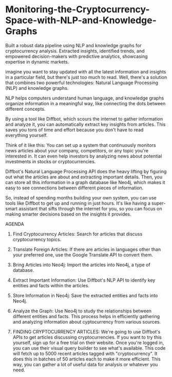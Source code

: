 # Monitoring-the-Cryptocurrency-Space-with-NLP-and-Knowledge-Graphs
Built a robust data pipeline using NLP and knowledge graphs for cryptocurrency analysis. Extracted insights, identified trends, and empowered decision-makers with predictive analytics, showcasing expertise in dynamic markets.

imagine you want to stay updated with all the latest information and insights in a particular field, but there's just too much to read. Well, there's a solution that combines two powerful technologies: Natural Language Processing (NLP) and knowledge graphs.

NLP helps computers understand human language, and knowledge graphs organize information in a meaningful way, like connecting the dots between different concepts.

By using a tool like Diffbot, which scours the internet to gather information and analyze it, you can automatically extract key insights from articles. This saves you tons of time and effort because you don't have to read everything yourself.

Think of it like this: You can set up a system that continuously monitors news articles about your company, competitors, or any topic you're interested in. It can even help investors by analyzing news about potential investments in stocks or cryptocurrencies.

Diffbot's Natural Language Processing API does the heavy lifting by figuring out what the articles are about and extracting important details. Then, you can store all this information in a graph database like Neo4j, which makes it easy to see connections between different pieces of information.

So, instead of spending months building your own system, you can use tools like Diffbot to get up and running in just hours. It's like having a super-smart assistant that sifts through the internet for you, so you can focus on making smarter decisions based on the insights it provides.

AGENDA
1. Find Cryptocurrency Articles: Search for articles that discuss cryptocurrency topics.
2. Translate Foreign Articles: If there are articles in languages other than your preferred one, use the Google Translate API to convert them.
3. Bring Articles into Neo4j: Import the articles into Neo4j, a type of database.
4. Extract Important Information: Use Diffbot's NLP API to identify key entities and facts within the articles.
5. Store Information in Neo4j: Save the extracted entities and facts into Neo4j.
6. Analyze the Graph: Use Neo4j to study the relationships between different entities and facts.
This process helps in efficiently gathering and analyzing information about cyptocurrency from various sources.

1. FINDING CRYPTOCURRENCY ARTICLES:
   We're going to use Diffbot's APIs to get articles discussing cryptocurrencies. If you want to try this yourself, sign up for a free trial on their website. Once you're logged in, you can use their visual query builder to see what's available. This code will fetch up to 5000 recent articles tagged with "cryptocurrency". It does this in batches of 50 articles each to make it more efficient. This way, you can gather a lot of useful data for analysis or whatever you need.
